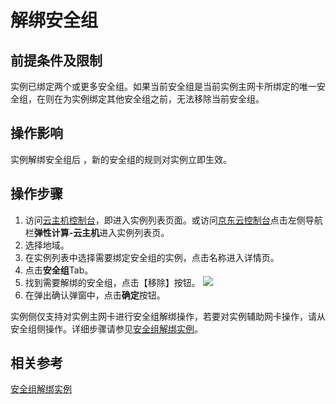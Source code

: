 # 解绑安全组
## 前提条件及限制
实例已绑定两个或更多安全组。如果当前安全组是当前实例主网卡所绑定的唯一安全组，在则在为实例绑定其他安全组之前，无法移除当前安全组。
## 操作影响
实例解绑安全组后 ，新的安全组的规则对实例立即生效。
## 操作步骤
1. 访问[云主机控制台](https://cns-console.jdcloud.com/host/compute/list)，即进入实例列表页面。或访问[京东云控制台](https://console.jdcloud.com)点击左侧导航栏**弹性计算-云主机**进入实例列表页。
2. 选择地域。
3. 在实例列表中选择需要绑定安全组的实例，点击名称进入详情页。
4. 点击**安全组**Tab。
5. 找到需要解绑的安全组，点击【移除】按钮。
	![](https://img1.jcloudcs.com/cn/image/vm/Operation-Guide-SG-unbind1.png)
6. 在弹出确认弹窗中，点击**确定**按钮。

实例侧仅支持对实例主网卡进行安全组解绑操作，若要对实例辅助网卡操作，请从安全组侧操作。详细步骤请参见[安全组解绑实例](../../../../Networking/Virtual-Private-Cloud/Operation-Guide/Security-Group-Configuration.md)。

## 相关参考
[安全组解绑实例](../../../../Networking/Virtual-Private-Cloud/Operation-Guide/Security-Group-Configuration.md)
